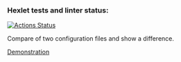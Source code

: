 ### Hexlet tests and linter status:
[![Actions Status](https://github.com/Reydenge/java-project-71/workflows/hexlet-check/badge.svg)](https://github.com/Reydenge/java-project-71/actions)

Compare of two configuration files and show a difference.

[Demonstration](https://asciinema.org/a/542718)
